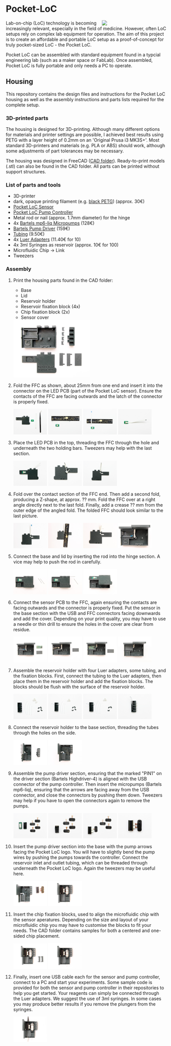 # Pocket-LoC
<img align = "right" src="https://user-images.githubusercontent.com/42568983/202521498-0bb95a05-1dd4-4db9-ad12-fc51b9aba1ed.jpg" width="40%" /> 
Lab-on-chip (LoC) technology is becoming increasingly relevant, especially in the field of medicine. However, often LoC setups rely on complex lab equipment for operation. The aim of this project is to create an affordable and portable LoC setup as a proof-of-concept for truly pocket-sized LoC - the Pocket LoC.

Pocket LoC can be assembled with standard equipment found in a typcial engineering lab (such as a maker space or FabLab). Once assembled, Pocket LoC is fully portable and only needs a PC to operate.

## Housing
This repository contains the design files and instructions for the Pocket LoC housing as well as the assembly instructions and parts lists required for the complete setup.

### 3D-printed parts
The housing is designed for 3D-printing. Although many different options for materials and printer settings are possible, I achieved best results using PETG with a layer height of 0.2mm on an 'Original Prusa i3 MK3S+'. Most standard 3D-printers and materials (e.g. PLA or ABS) should work, although some adjustments of part tolerances may be necessary.

The housing was designed in FreeCAD ([CAD folder](https://github.com/Pocket-LoC/Housing/tree/main/CAD)). Ready-to-print models (.stl) can also be found in the CAD folder. All parts can be printed without support structures.

### List of parts and tools
- 3D-printer
- dark, opaque printing filament (e.g. [black PETG](https://www.prusa3d.com/product/prusament-petg-jet-black-1kg/)) (approx. 30€)
- [Pocket LoC Sensor](https://github.com/Pocket-LoC/Sensor)
- [Pocket LoC Pump Controller](https://github.com/Pocket-LoC/Pump-Controller)
- Metal rod or nail (approx. 1.7mm diameter) for the hinge
- 4x [Bartels mp6-liq Micropumps](https://darwin-microfluidics.com/collections/piezo-pumps/products/bartels-mp6-micropump) (128€)
- [Bartels Pump Driver](https://darwin-microfluidics.com/collections/piezo-pumps/products/mp-highdriver4-pump-driver) (159€)
- [Tubing](https://darwin-microfluidics.com/collections/silicone-tygon-tubing/products/mp-t-1-3-mm-tygon-tubing-for-bartels-micropumps) (9.50€)
- 4x [Luer Adapters](https://darwin-microfluidics.com/collections/luer-fittings/products/barbed-to-female-luer-adapter-for-1-16-1-8-and-3-32-id-soft-walled-tubing-pack-of-10?variant=32430390018184) (11.40€ for 10)
- 4x 3ml Syringes as reservoir (approx. 10€ for 100)
- Microfluidic Chip -> Link
- Tweezers

### Assembly
1.  Print the housing parts found in the CAD folder:
      - Base
      - Lid
      - Reservoir holder
      - Reservoir fixation block (4x)
      - Chip fixation block (2x)
      - Sensor cover
      
      <img src="https://github.com/Pocket-LoC/Housing/blob/main/Photos/00%20all%20components.jpg" width="50%"/>
   
2. Fold the FFC as shown, about 25mm from one end and insert it into the connector on the LED PCB (part of the Pocket LoC sensor). Ensure the contacts of the FFC are facing outwards and the latch of the connector is properly fixed.

      <p float="left">
        <img src="https://github.com/Pocket-LoC/Housing/blob/main/Photos/10%20top%20components.jpg" width="22%" />
        <img src="https://github.com/Pocket-LoC/Housing/blob/main/Photos/11%20top%20assembly.jpg" width="22%" /> 
        <img src="https://github.com/Pocket-LoC/Housing/blob/main/Photos/12%20top%20assembly.jpg" width="22%" />
        <img src="https://github.com/Pocket-LoC/Housing/blob/main/Photos/13%20top%20assembly.jpg" width="22%" />
      </p>

3. Place the LED PCB in the top, threading the FFC through the hole and underneath the two holding bars. Tweezers may help with the last section.
      <p float="left">
        <img src="https://github.com/Pocket-LoC/Housing/blob/main/Photos/14%20top%20assembly.jpg" width="22%" />
        <img src="https://github.com/Pocket-LoC/Housing/blob/main/Photos/15%20top%20assembly.jpg" width="22%" /> 
        <img src="https://github.com/Pocket-LoC/Housing/blob/main/Photos/16%20top%20assembly.jpg" width="22%" />
      </p>

4. Fold over the contact section of the FFC end. Then add a second fold, producing a Z-shape, at approx. ?? mm. Fold the FFC over at a right angle directly next to the last fold. Finally, add a crease ?? mm from the outer edge of the angled fold. The folded FFC should look similar to the last picture.

      <p float="left">
        <img src="https://github.com/Pocket-LoC/Housing/blob/main/Photos/17%20top%20assembly.jpg" width="22%" />
        <img src="https://github.com/Pocket-LoC/Housing/blob/main/Photos/18%20top%20assembly.jpg" width="22%" /> 
        <img src="https://github.com/Pocket-LoC/Housing/blob/main/Photos/19%20top%20assembly.jpg" width="22%" />
        <img src="https://github.com/Pocket-LoC/Housing/blob/main/Photos/19b%20top%20assembly.jpg" width="22%" />
      </p>

5. Connect the base and lid by inserting the rod into the hinge section. A vice may help to push the rod in carefully.

      <p float="left">
        <img src="https://github.com/Pocket-LoC/Housing/blob/main/Photos/20%20hinge%20components.jpg" width="22%" />
        <img src="https://github.com/Pocket-LoC/Housing/blob/main/Photos/21%20hinge%20assembly.jpg" width="22%" /> 
        <img src="https://github.com/Pocket-LoC/Housing/blob/main/Photos/22%20hinge%20assembled.jpg" width="22%" />
      </p>

6. Connect the sensor PCB to the FFC, again ensuring the contacts are facing outwards and the connector is properly fixed. Put the sensor in the base section with the USB and FFC connectors facing downwards and add the cover. Depending on your print quality, you may have to use a needle or thin drill to ensure the holes in the cover are clear from residue.

      <p float="left">
        <img src="https://github.com/Pocket-LoC/Housing/blob/main/Photos/30%20sensor%20components.jpg" width="22%" />
        <img src="https://github.com/Pocket-LoC/Housing/blob/main/Photos/31%20sensor%20connect.jpg" width="22%" /> 
        <img src="https://github.com/Pocket-LoC/Housing/blob/main/Photos/32%20sensor%20insert.jpg" width="22%" />
        <img src="https://github.com/Pocket-LoC/Housing/blob/main/Photos/33%20sensor%20assembled.jpg" width="22%" />
      </p>

5. Assemble the reservoir holder with four Luer adapters, some tubing, and the fixation blocks. First, connect the tubing to the Luer adapters, then place them in the reservoir holder and add the fixation blocks. The blocks should be flush with the surface of the reservoir holder.

      <p float="left">
        <img src="https://github.com/Pocket-LoC/Housing/blob/main/Photos/40%20reservoir%20components.jpg" width="22%" />
        <img src="https://github.com/Pocket-LoC/Housing/blob/main/Photos/41%20reservoir%20first%20insert.jpg" width="22%" /> 
        <img src="https://github.com/Pocket-LoC/Housing/blob/main/Photos/42%20reservoir%20first%20holder.jpg" width="22%" />
        <img src="https://github.com/Pocket-LoC/Housing/blob/main/Photos/43%20reservoir%20assembled.jpg" width="22%" />
      </p>

6. Connect the reservoir holder to the base section, threading the tubes through the holes on the side.

      <p float="left">
        <img src="https://github.com/Pocket-LoC/Housing/blob/main/Photos/44%20reservoir%20connect.jpg" width="22%" />
        <img src="https://github.com/Pocket-LoC/Housing/blob/main/Photos/45%20reservoir%20connected.jpg" width="22%" /> 
      </p>

7. Assemble the pump driver section, ensuring that the marked "PIN1" on the driver section (Bartels Highdriver-4) is aligned with the USB connector of the pump controller. Then insert the micropumps (Bartels mp6-liq), ensuring that the arrows are facing away from the USB connector, and close the connectors by pushing them down. Tweezers may help if you have to open the connectors again to remove the pumps.

      <p float="left">
        <img src="https://github.com/Pocket-LoC/Housing/blob/main/Photos/50%20driver%20components.jpg" width="22%" />
        <img src="https://github.com/Pocket-LoC/Housing/blob/main/Photos/51%20controller%20assembly.jpg" width="22%" /> 
        <img src="https://github.com/Pocket-LoC/Housing/blob/main/Photos/52%20first%20pump%20connected.jpg" width="22%" />
        <img src="https://github.com/Pocket-LoC/Housing/blob/main/Photos/53%20driver%20assembled.jpg" width="22%" />
      </p>
      
8. Insert the pump driver section into the base with the pump arrows facing the Pocket LoC logo. You will have to slightly bend the pump wires by pushing the pumps towards the controller. Connect the reservoir inlet and outlet tubing, which can be threaded through underneath the Pocket LoC logo. Again the tweezers may be useful here.

      <p float="left">
        <img src="https://github.com/Pocket-LoC/Housing/blob/main/Photos/54%20driver%20insert.jpg" width="22%" />
        <img src="https://github.com/Pocket-LoC/Housing/blob/main/Photos/55%20driver%20assembled.jpg" width="22%" /> 
      </p>

9. Insert the chip fixation blocks, used to align the microfluidic chip with the sensor aperatures. Depending on the size and layout of your microfluidic chip you may have to customise the blocks to fit your needs. The CAD folder contains samples for both a centered and one-sided chip placement.

      <p float="left">
        <img src="https://github.com/Pocket-LoC/Housing/blob/main/Photos/60%20holder%20components.jpg" width="22%" />
        <img src="https://github.com/Pocket-LoC/Housing/blob/main/Photos/61%20holder%20assembled.jpg" width="22%" /> 
      </p>

10. Finally, insert one USB cable each for the sensor and pump controller, connect to a PC and start your experiments. Some sample code is provided for both the sensor and pump controller in their repositories to help you get started. Your reagents can simply be connected through the Luer adapters. We suggest the use of 3ml syringes. In some cases you may produce better results if you remove the plungers from the syringes.

      <img src="https://github.com/Pocket-LoC/Housing/blob/main/Photos/70%20usb%20connect.jpg" width="22%" />
     
